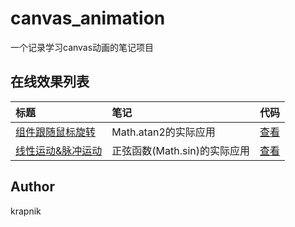 # canvas_animation

一个记录学习canvas动画的笔记项目

## 在线效果列表

[placeholder]:p

| 标题 | 笔记 | 代码 |
|:-------- |:-------- |:--------:|
| [组件跟随鼠标旋转]([./demo/rotateArrow.html](https://krapnikkk.github.io/canvas_animation/demo/rotateArrow.html)) | Math.atan2的实际应用 | [查看](./demo/rotateArrow.html) |
| [线性运动&脉冲运动]([./demo/rotateArrow.html](https://krapnikkk.github.io/canvas_animation/demo/rotateArrow.html)) | 正弦函数(Math.sin)的实际应用 | [查看](./demo/rotateArrow.html) |
[/placeholder]:p

## Author
krapnik

